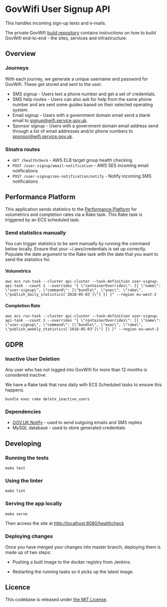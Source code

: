 # GovWifi User Signup API

This handles incoming sign-up texts and e-mails.

The private GovWifi [build repository][build-repo] contains instructions on how to build GovWifi end-to-end - the sites, services and infrastructure.

## Overview

### Journeys

With each journey, we generate a unique username and password for GovWifi.
These get stored and sent to the user.

- SMS signup - Users text a phone number and get a set of credentials.
- SMS help routes - Users can also ask for help from the same phone number and
  are sent some guides based on their selected operating system.
- Email signup - Users with a government domain email send a blank email to
  signup@wifi.service.gov.uk.
- Sponsor signup - Users with a government domain email address send through a
  list of email addresses and/or phone numbers to sponsor@wifi.service.gov.uk.

### Sinatra routes

- `GET /healthcheck` - AWS ELB target group health checking
- `POST /user-signup/email-notification` - AWS SES incoming email notifications
- `POST /user-signup/sms-notification/notify` - Notify incoming SMS notifications

## Performance Platform

This application sends statistics to the [Performance Platform][performance-platform] for volumetrics and completion rates via a Rake task. This Rake task is triggered by an ECS scheduled task.

### Send statistics manually

You can trigger statistics to be sent manually by running the command below locally.
Ensure that your ~/.aws/credentials is set up correctly.
Populate the date argument to the Rake task with the date that you want to send the statistics for.

#### Volumetrics

```shell
aws ecs run-task --cluster api-cluster --task-definition user-signup-api-task --count 1 --overrides "{ \"containerOverrides\": [{ \"name\": \"user-signup\", \"command\": [\"bundle\", \"exec\", \"rake\", \"publish_daily_statistics['2018-05-03']\"] }] }" --region eu-west-2
```

#### Completion Rate

```shell
aws ecs run-task --cluster api-cluster --task-definition user-signup-api-task --count 1 --overrides "{ \"containerOverrides\": [{ \"name\": \"user-signup\", \"command\": [\"bundle\", \"exec\", \"rake\", \"publish_weekly_statistics['2018-05-03']\"] }] }" --region eu-west-2
```

## GDPR

### Inactive User Deletion

Any user who has not logged into GovWifi for more than 12 months is considered inactive.

We have a Rake task that runs daily with ECS Scheduled tasks to ensure this happens.

```shell
bundle exec rake delete_inactive_users
```

### Dependencies

- [GOV.UK Notify][notify] - used to send outgoing emails and SMS replies
- MySQL database - used to store generated credentials

## Developing

### Running the tests

```shell
make test
```

### Using the linter

```shell
make lint
```

### Serving the app locally

```shell
make serve
```

Then access the site at <http://localhost:8080/healthcheck>

### Deploying changes

Once you have merged your changes into master branch, deploying them is made up of
two steps:

- Pushing a built image to the docker registry from Jenkins.

- Restarting the running tasks so it picks up the latest image.

## Licence

This codebase is released under [the MIT License][mit].

[mit]: LICENCE
[performance-platform]: https://www.gov.uk/performance/govwifi
[notify]: https://www.notifications.service.gov.uk/
[build-repo]: https://github.com/alphagov/govwifi-build
